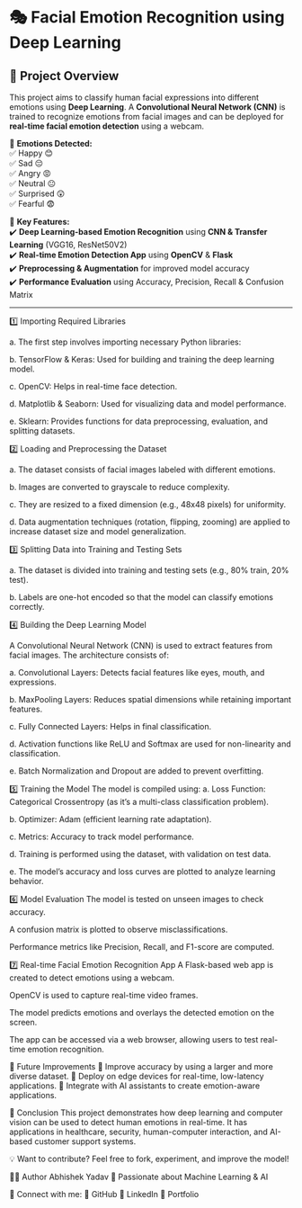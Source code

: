 # 🎭 Facial Emotion Recognition using Deep Learning  



## 🚀 Project Overview  
This project aims to classify human facial expressions into different emotions using **Deep Learning**. A **Convolutional Neural Network (CNN)** is trained to recognize emotions from facial images and can be deployed for **real-time facial emotion detection** using a webcam.  

🔹 **Emotions Detected:**  
✅ Happy 😊  
✅ Sad 😔  
✅ Angry 😡  
✅ Neutral 😐  
✅ Surprised 😲  
✅ Fearful 😨  

🔹 **Key Features:**  
✔️ **Deep Learning-based Emotion Recognition** using **CNN & Transfer Learning** (VGG16, ResNet50V2)  
✔️ **Real-time Emotion Detection App** using **OpenCV** & **Flask**  
✔️ **Preprocessing & Augmentation** for improved model accuracy  
✔️ **Performance Evaluation** using Accuracy, Precision, Recall & Confusion Matrix  

---

1️⃣ Importing Required Libraries

a. The first step involves importing necessary Python libraries:

b. TensorFlow & Keras: Used for building and training the deep learning model.

c. OpenCV: Helps in real-time face detection.

d. Matplotlib & Seaborn: Used for visualizing data and model performance.

e. Sklearn: Provides functions for data preprocessing, evaluation, and splitting datasets.


2️⃣ Loading and Preprocessing the Dataset

a. The dataset consists of facial images labeled with different emotions.

b. Images are converted to grayscale to reduce complexity.

c. They are resized to a fixed dimension (e.g., 48x48 pixels) for uniformity.

d. Data augmentation techniques (rotation, flipping, zooming) are applied to increase dataset size and model generalization.


3️⃣ Splitting Data into Training and Testing Sets

a. The dataset is divided into training and testing sets (e.g., 80% train, 20% test).

b. Labels are one-hot encoded so that the model can classify emotions correctly.


4️⃣ Building the Deep Learning Model

 A Convolutional Neural Network (CNN) is used to extract features from facial images.
 The architecture consists of:
 
 a. Convolutional Layers: Detects facial features like eyes, mouth, and expressions.
 
 b. MaxPooling Layers: Reduces spatial dimensions while retaining important features.

 c. Fully Connected Layers: Helps in final classification.
 
 d. Activation functions like ReLU and Softmax are used for non-linearity and classification.
 
 e. Batch Normalization and Dropout are added to prevent overfitting.
 

5️⃣ Training the Model
The model is compiled using:
a. Loss Function: Categorical Crossentropy (as it’s a multi-class classification problem).

b. Optimizer: Adam (efficient learning rate adaptation).

c. Metrics: Accuracy to track model performance.

d. Training is performed using the dataset, with validation on test data.

e. The model’s accuracy and loss curves are plotted to analyze learning behavior.


6️⃣ Model Evaluation
The model is tested on unseen images to check accuracy.

A confusion matrix is plotted to observe misclassifications.

Performance metrics like Precision, Recall, and F1-score are computed.

7️⃣ Real-time Facial Emotion Recognition App
A Flask-based web app is created to detect emotions using a webcam.

OpenCV is used to capture real-time video frames.

The model predicts emotions and overlays the detected emotion on the screen.

The app can be accessed via a web browser, allowing users to test real-time emotion recognition.


🔮 Future Improvements
🚀 Improve accuracy by using a larger and more diverse dataset.
🚀 Deploy on edge devices for real-time, low-latency applications.
🚀 Integrate with AI assistants to create emotion-aware applications.


📜 Conclusion
This project demonstrates how deep learning and computer vision can be used to detect human emotions in real-time. It has applications in healthcare, security, human-computer interaction, and AI-based customer support systems.

💡 Want to contribute? Feel free to fork, experiment, and improve the model!

👨‍💻 Author
Abhishek Yadav
🚀 Passionate about Machine Learning & AI

📌 Connect with me:
🔗 GitHub
🔗 LinkedIn
🔗 Portfolio
